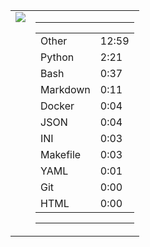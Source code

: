 
<table><tr>
<td valign="top">
  <img src="https://wakatime.com/share/@Aperture/0cd21d5d-ac4f-458d-9c71-d06f479c1297.png" />
</td>

<td valign="top">
  <hr>
  <table>
    <tr><td>Other</td><td>12:59</td></tr><tr><td>Python</td><td>2:21</td></tr><tr><td>Bash</td><td>0:37</td></tr><tr><td>Markdown</td><td>0:11</td></tr><tr><td>Docker</td><td>0:04</td></tr><tr><td>JSON</td><td>0:04</td></tr><tr><td>INI</td><td>0:03</td></tr><tr><td>Makefile</td><td>0:03</td></tr><tr><td>YAML</td><td>0:01</td></tr><tr><td>Git</td><td>0:00</td></tr><tr><td>HTML</td><td>0:00</td></tr>
  </table>
  <hr>
</td>
</tr></table>

